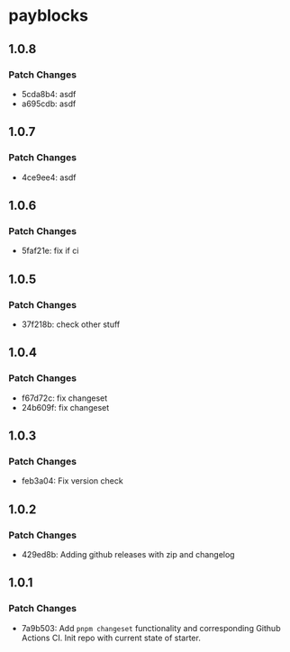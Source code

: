 # payblocks

## 1.0.8

### Patch Changes

- 5cda8b4: asdf
- a695cdb: asdf

## 1.0.7

### Patch Changes

- 4ce9ee4: asdf

## 1.0.6

### Patch Changes

- 5faf21e: fix if ci

## 1.0.5

### Patch Changes

- 37f218b: check other stuff

## 1.0.4

### Patch Changes

- f67d72c: fix changeset
- 24b609f: fix changeset

## 1.0.3

### Patch Changes

- feb3a04: Fix version check

## 1.0.2

### Patch Changes

- 429ed8b: Adding github releases with zip and changelog

## 1.0.1

### Patch Changes

- 7a9b503: Add `pnpm changeset` functionality and corresponding Github Actions CI. Init repo with current state of starter.
